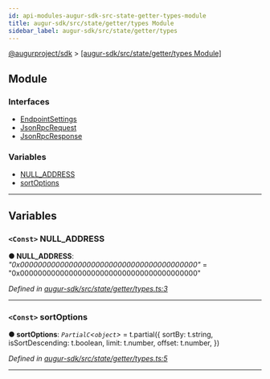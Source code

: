```yaml
---
id: api-modules-augur-sdk-src-state-getter-types-module
title: augur-sdk/src/state/getter/types Module
sidebar_label: augur-sdk/src/state/getter/types
---
```


[@augurproject/sdk](api-readme.md) > [[augur-sdk/src/state/getter/types Module]](api-modules-augur-sdk-src-state-getter-types-module.md)

## Module

### Interfaces

* [EndpointSettings](api-interfaces-augur-sdk-src-state-getter-types-endpointsettings.md)
* [JsonRpcRequest](api-interfaces-augur-sdk-src-state-getter-types-jsonrpcrequest.md)
* [JsonRpcResponse](api-interfaces-augur-sdk-src-state-getter-types-jsonrpcresponse.md)

### Variables

* [NULL_ADDRESS](api-modules-augur-sdk-src-state-getter-types-module.md#null_address)
* [sortOptions](api-modules-augur-sdk-src-state-getter-types-module.md#sortoptions)

---

## Variables

<a id="null_address"></a>

### `<Const>` NULL_ADDRESS

**● NULL_ADDRESS**: *"0x0000000000000000000000000000000000000000"* = "0x0000000000000000000000000000000000000000"

*Defined in [augur-sdk/src/state/getter/types.ts:3](https://github.com/AugurProject/augur/blob/3727cd4ec9/packages/augur-sdk/src/state/getter/types.ts#L3)*

___
<a id="sortoptions"></a>

### `<Const>` sortOptions

**● sortOptions**: *`PartialC`<`object`>* =  t.partial({
  sortBy: t.string,
  isSortDescending: t.boolean,
  limit: t.number,
  offset: t.number,
})

*Defined in [augur-sdk/src/state/getter/types.ts:5](https://github.com/AugurProject/augur/blob/3727cd4ec9/packages/augur-sdk/src/state/getter/types.ts#L5)*

___

